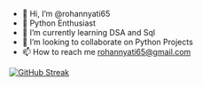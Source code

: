 - 👋 Hi, I’m @rohannyati65
- 👀 Python Enthusiast
- 🌱 I’m currently learning DSA and Sql
- 💞️ I’m looking to collaborate on Python Projects
- 📫 How to reach me rohannyati65@gmail.com

[![GitHub Streak](https://github-readme-streak-stats.herokuapp.com/?user=rohannyati65&theme=shades-of-purple)](https://git.io/streak-stats)

<!---
rohannyati65/rohannyati65 is a ✨ special ✨ repository because its `README.md` (this file) appears on your GitHub profile.
You can click the Preview link to take a look at your changes.
--->

